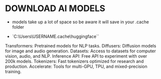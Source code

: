 
# DOWNLOAD AI MODELS
- models take up a lot of space so be aware it will save in your .cache folder

- `C:\Users\USERNAME\.cache\huggingface``










Transformers: Pretrained models for NLP tasks.
Diffusers: Diffusion models for image and audio generation.
Datasets: Access to datasets for computer vision, audio, and NLP.
Inference API: Free API to experiment with over 200k models.
Tokenizers: Fast tokenizers optimized for research and production.
Accelerate: Tools for multi-GPU, TPU, and mixed-precision training.